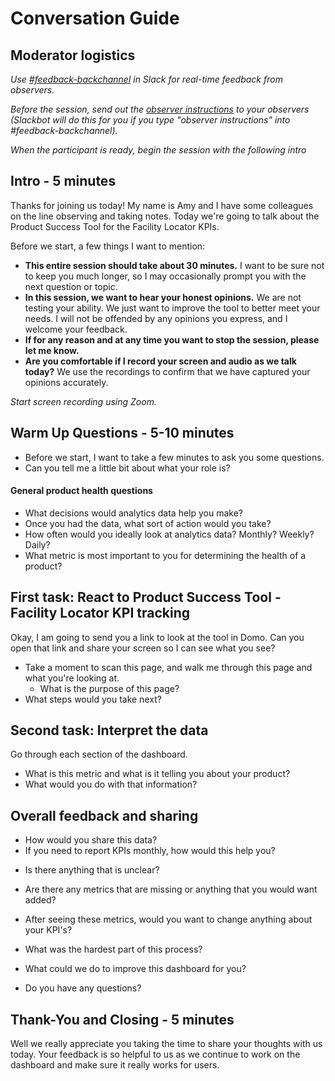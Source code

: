 # Conversation Guide

## Moderator logistics

*Use [#feedback-backchannel](https://dsva.slack.com/messages/C40B45NJK/details/) in Slack for real-time feedback from observers.*

*Before the session, send out the [observer instructions](https://github.com/department-of-veterans-affairs/va.gov-team/blob/master/platform/research/during-research/howto-observer-instructions.md) to your observers (Slackbot will do this for you if you type "observer instructions" into #feedback-backchannel).*

*When the participant is ready, begin the session with the following intro*

## Intro - 5 minutes

Thanks for joining us today! My name is Amy and I have some colleagues on the line observing and taking notes. Today we're going to talk about the Product Success Tool for the Facility Locator KPIs. 

Before we start, a few things I want to mention:

- **This entire session should take about 30 minutes.** I want to be sure not to keep you much longer, so I may occasionally prompt you with the next question or topic.
- **In this session, we want to hear your honest opinions.** We are not testing your ability. We just want to improve the tool to better meet your needs. I will not be offended by any opinions you express, and I welcome your feedback.
- **If for any reason and at any time you want to stop the session, please let me know.** 
- **Are you comfortable if I record your screen and audio as we talk today?** We use the recordings to confirm that we have captured your opinions accurately.

*Start screen recording using Zoom.*

## Warm Up Questions - 5-10 minutes
* Before we start, I want to take a few minutes to ask you some questions.
* Can you tell me a little bit about what your role is? 

#### General product health questions
- What decisions would analytics data help you make?
- Once you had the data, what sort of action would you take?
- How often would you ideally look at analytics data? Monthly? Weekly? Daily?
- What metric is most important to you for determining the health of a product?

## First task: React to Product Success Tool - Facility Locator KPI tracking

Okay, I am going to send you a link to look at the tool in Domo. Can you open that link and share your screen so I can see what you see?

* Take a moment to scan this page, and walk me through this page and what you're looking at. 
    * What is the purpose of this page?
* What steps would you take next?


## Second task: Interpret the data
Go through each section of the dashboard. 
- What is this metric and what is it telling you about your product?
- What would you do with that information?

## Overall feedback and sharing
- How would you share this data?
- If you need to report KPIs monthly, how would this help you?

* Is there anything that is unclear?
* Are there any metrics that are missing or anything that you would want added?
* After seeing these metrics, would you want to change anything about your KPI's?
* What was the hardest part of this process?
* What could we do to improve this dashboard for you?

* Do you have any questions?


## Thank-You and Closing - 5 minutes
Well we really appreciate you taking the time to share your thoughts with us today. Your feedback is so helpful to us as we continue to work on the dashboard and make sure it really works for users.


